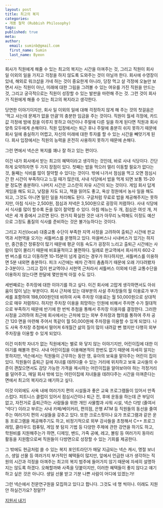 ```yaml
---
layout: post
title: 최고의 복지
categories:
- 개똥 철학 (Rubbish Philosophy)
tags:
published: true
meta:
author:
  email: suminb@gmail.com
  first_name: Sumin
  last_name: Byeon
---
```

회사가 직원에게 해줄 수 있는 최고의 복지는 시간을 아껴주는 것, 그리고 직원이 회사 일 이외의 일을 가지고 걱정을 하지 않도록 도와주는 것이 아닐까 한다. 회사에 수영장이 있네, 해외로 워크샵을 가네 하는 것이 중요한게 아니라, 당장 먹고 살 걱정에 오늘만 보면서 사는 직원이 아닌, 미래에 대한 그림을 그려볼 수 있는 여유를 가진 직원을 만드는 것, 그리고 궁극적으로는 직원이 성장할 수 있는 발판을 마련해 주는 것. 그런 것이 회사가 직원에게 해줄 수 있는 최고의 복지라고 생각한다.

당연한 이야기이지만, 회사 일 이외의 일에 대해 걱정하지 않게 해 주는 것의 첫걸음은 '먹고 사는데 문제가 없을 만큼'의 충분한 임금을 주는 것이다. 직원이 월세 걱정에, 카드값 걱정에 밤에 잠을 이루지 못하고 야간이나 주말에 다른 일을 하게 된다면 직원과 회사 양측 모두에게 손해이다. 직원 입장에서는 퇴근 후나 주말에 충분히 쉬지 못하기 때문에 회사 일에 충실하기 어렵고, 자신의 미래에 대한 투자를 할 수 있는 시간을 빼앗기게 된다. 회사 입장에서는 직원의 능력을 온전히 사용하지 못하기 때문에 손해다.
 
그런 면에서 넥슨은 복지를 꽤나 잘 하고 있는 편이다.

이건 내가 회사에서 받는 최고의 혜택이라고 생각하는 것인데, 바로 사내 식당이다. 간단하게 요약하자면 두 가지 장점이 있다. 첫째는 밥을 먹으러 멀리 이동할 필요가 없다는 것, 둘째는 식비를 많이 절약할 수 있다는 것이다. 밖에 나가서 점심을 먹고 오면 점심시간 한 시간이 부족하다고 느낄 때가 많은데, 사내 식당에서 밥을 먹게 되면 보통 15-20분 정도면 충분하다. 나머지 시간은 고스란히 자유 시간이 되는 것이다. 게임 회사 답게 게임을 해도 되고, 낮잠을 자도 되고, 책을 읽어도 좋고, 옥상 정원에서 농사 일을 해도 되고, 그것도 아니면 밀린 일을 처리해도 된다. 구글처럼 무료로 밥을 제공해주지는 못하지만, 아침 식사는 2,500원, 점심과 저녁은 3,500원으로 굉장히 저렴하다. 사내 식당에서 식사를 많이 할수록 돈을 많이 절약할 수 있다. 아침 메뉴는 두 개, 점심은 여섯 개, 저녁은 세 개 중에서 고르면 된다. 한가지 확실한 것은 내가 아무리 노력해도 이정도 예산으로 그정도 품질의 식사를 준비하는 것은 불가능하다는 것이다.

그리고 지선(local) 대중교통 수단이 부족한 지역 사정을 고려하여 출퇴근 시간에 판교역과 서현역을 오가는 셔틀버스를 운행하고 있다. 마을버스나 시내버스가 있기는 하지만, 중간중간 정류장이 많기 때문에 평균 이동 속도가 굉장히 느리고 출퇴근 시간에는 사람이 많이 몰리기 때문에 비효율적이고 불편하다. 일례로 판교역에서 회사까지 602-2번 버스를 타고 이동하면 10-15분이 넘게 걸리는 경우가 허다하지만, 셔틀버스를 이용하면 5분 내외면 충분하다. 피크 시간에는 배차 간격이 촘촘하기 때문에 오래 기다려봤자 2-3분이다. 그리고 집이 판교역이나 서현역 근처라서 셔틀버스 이외에 다른 교통수단을 이용하지 않는다면 한달에 몇만원씩 아낄 수도 있다.

세번째로는 주차장에 대한 이야기를 하고 싶다. 이건 회사에 고맙게 생각하면서도 아쉬움이 많이 남는 부분이다. 회사 근처에 있는 대부분의 사설 주차장들의 월 이용료가 부가세를 포함하여 198,000원인데 비하여 사옥 주차장 이용료는 월 50,000원으로 상대적으로 매우 저렴하다. 하지만 주차장 이용을 희망하는 인원에 비해서 주차면 수가 절대적으로 부족하기 때문에 반기에 한 번씩 추첨을 통해서 주차장 이용자를 결정한다. 그러한 사정을 고려하여 최근에 회사에서는 근처에 있는 외부 주차장과 협의를 통하여 주차 공간 120 면을 마련해 주어서 똑같이 월 50,000원에 주차장을 이용할 수 있게 되었다. 나도 사옥 주차장 추첨에서 떨어져 6개월간 삶의 질이 많이 내려갈 뻔 했지만 다행히 외부 주차장을 이용할 수 있게 되었다.

이건 미취학 자녀가 없는 직원에게는 별로 와 닿지 않는 이야기지만, 어린이집에 대한 이야기를 해볼까 한다. 사내 어린이집을 이용해본적이 한번도 없기 때문에 자세히 알지는 못하지만, 넥슨에서는 직원들이 근무하는 동안 영, 유아의 보육을 맡아주는 어린이 집이 있다. 직원들이 출퇴근 길에 자녀를 데려다줄 수 있는 거리에 위치하고 보육 교사들의 수준이 괜찮으면서도 감당 가능한 가격을 제시하는 어린이집을 알아보아야 하는 걱정거리를 덜어주고, 매일 회사 밖에 있는 어린이집에 자녀들을 데려다주는 시간을 아껴준다는 면에서 최고의 복지라고 얘기하고 싶다.

이것 이외에도 사옥 내에 여러가지 편의 시설들과 좋은 교육 프로그램들이 있어서 만족스럽다. 피트니스 클럽이 있어서 점심시간이나 퇴근 전, 후에 운동을 하는데 큰 부담이 없고, 자전거로 출퇴근하는 사람들을 위한 개인 사물함과 샤워 시설, 넥슨 다방 (줄여서 '넥다') 이라고 부르는 사내 카페/베이커리, 편의점, 은행 ATM 등 직원들의 동선을 줄여주는 여러가지 편의 시설들을 갖추고 있다. 또한 크로스핏이나 요가 프로그램과 같은 운동 프로그램을 제공해주기도 하고, 비정기적으로 외부 강사들을 초청해서 C++ 프로그래밍, 클라우드 컴퓨팅, 게임 봇 탐지 기법 등 다양한 주제에 관한 강연을 하기도 하고, 학원비를 지원해주는가 하면, 디제잉, 밴드, 가죽 공예, 레고, 볼링 등 여러가지 동아리 활동을 지원함으로써 직원들이 다방면으로 성장할 수 있는 기회를 제공한다.

그 밖에도 현금처럼 쓸 수 있는 복지 포인트라던가 매달 지급되는 넥슨 캐시, 명절 보너스, 생일 선물 등 여러가지 부가적인 혜택들이 많지만, 앞에서 언급한 내가 생각하는 직원의 시간과 걱정을 아껴주는 최고의 복지 범주에 들어가지 않기 때문에 자세히 설명하지는 않도록 하겠다. 오해할까봐 사족을 덧붙이지만, 이러한 혜택들이 좋지 않다고 얘기하고 싶은 것은 아니다. 생일 선물 받고 기분 나쁜 사람이 어디에 있겠는가!

그런 넥슨에서 전문연구원을 모집하고 있다고 합니다. 그것도 네 명 씩이나. 이래도 지원 안 하실건가요? 정말??

[지원서 내기](https://career.nexon.com/user/recruit/notice/noticeView?joinCorp=NX&reNo=20140023)